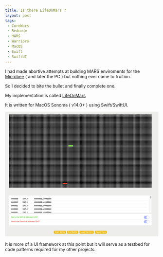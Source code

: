 ```yaml
---
title: Is there LifeOnMars ?
layout: post
tags:
 - CoreWars
 - Redcode
 - MARS
 - Warriors
 - MacOS
 - Swift
 - SwiftUI
---
```



I had made abortive attempts at building MARS enviroments for the [Microbee](\microbee) ( and later the PC ) but nothing ever came to fruition.  

So I decided to bite the bullet and finally complete one.

My implementation is called [LifeOnMars](https://github.com/fatherdougalmaguire/LifeOnMARS "LifeOnMars GitHub repository")

It is written for MacOS Sonoma ( v14.0+ ) using Swift/SwiftUI.

![LifeOnMars](/assets/images/lifeonmars-0.25.png)

It is more of a UI framework at this point but it will serve as a testbed for code patterns required for my other projects.

